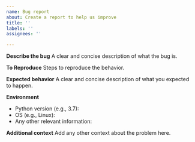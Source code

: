 ```yaml
---
name: Bug report
about: Create a report to help us improve
title: ''
labels: ''
assignees: ''

---
```


**Describe the bug**
A clear and concise description of what the bug is.

**To Reproduce**
Steps to reproduce the behavior.

**Expected behavior**
A clear and concise description of what you expected to happen.

**Environment**
- Python version (e.g., 3.7):
- OS (e.g., Linux):
- Any other relevant information:

**Additional context**
Add any other context about the problem here.
